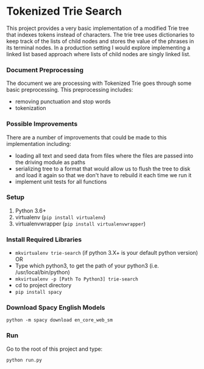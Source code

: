 # Tokenized Trie Search

This project provides a very basic implementation of a modified Trie tree that indexes tokens instead of characters.
The trie tree uses dictionaries to keep track of the lists of child nodes and stores the value of the phrases in its 
terminal nodes. In a production setting I would explore implementing a linked list based approach where lists of child 
nodes are singly linked list.

### Document Preprocessing
The document we are processing with Tokenized Trie goes through some basic preprocessing. This preprocessing includes:
* removing punctuation and stop words
* tokenization

### Possible Improvements

There are a number of improvements that could be made to this implementation including:
* loading all text and seed data from files where the files are passed into the driving module as paths
* serializing tree to a format that would allow us to flush the tree to disk and load it again so that we don't have to 
rebuild it each time we run it 
* implement unit tests for all functions
 
### Setup

1. Python 3.6+
2. virtualenv (`pip install virtualenv`)
3. virtualenvwrapper (`pip install virtualenvwrapper`)

### Install Required Libraries

- `mkvirtualenv trie-search` (if python 3.X+ is your default python version) OR
- Type which python3, to get the path of your python3 (i.e. /usr/local/bin/python)
- `mkvirtualenv -p [Path To Python3] trie-search`
- cd to project directory
- `pip install spacy`

### Download Spacy English Models
`python -m spacy download en_core_web_sm`

### Run
Go to the root of this project and type:

```
python run.py
```
